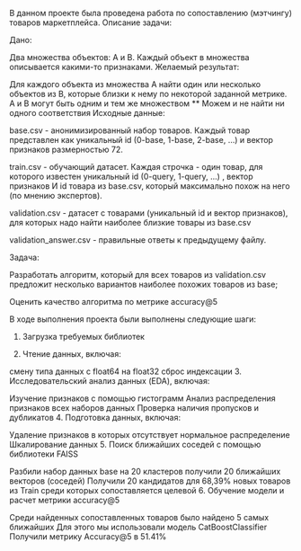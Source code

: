 В данном проекте была проведена работа по сопоставлению (мэтчингу) товаров маркетплейса.
Описание задачи:

Дано:

Два множества объектов: A и B. Каждый объект в множества описывается какими-то признаками.
Желаемый результат:

Для каждого объекта из множества A найти один или несколько объектов из B, которые близки к нему по некоторой заданной метрике.
A и B могут быть одним и тем же множеством ** Можем и не найти ни одного соответствия
Исходные данные:

base.csv - анонимизированный набор товаров. Каждый товар представлен как уникальный id (0-base, 1-base, 2-base, …) и вектор признаков размерностью 72.

train.csv - обучающий датасет. Каждая строчка - один товар, для которого известен уникальный id (0-query, 1-query, …) , вектор признаков И id товара из base.csv, который максимально похож на него (по мнению экспертов).

validation.csv - датасет с товарами (уникальный id и вектор признаков), для которых надо найти наиболее близкие товары из base.csv

validation_answer.csv - правильные ответы к предыдущему файлу.

Задача:

Разработать алгоритм, который для всех товаров из validation.csv предложит несколько вариантов наиболее похожих товаров из base;

Оценить качество алгоритма по метрике accuracy@5

В ходе выполнения проекта были выполнены следующие шаги:

1. Загрузка требуемых библиотек

2. Чтение данных, включая:

смену типа данных с float64 на float32
сброс индексации
3. Исследовательский анализ данных (EDA), включая:

Изучение признаков с помощью гистограмм
Анализ распределения признаков всех наборов данных
Проверка наличия пропусков и дубликатов
4. Подготовка данных, включая:

Удаление признаков в которых отсутствует нормальное распределение
Шкалирование данных
5. Поиск ближайших соседей с помощью библиотеки FAISS

Разбили набор данных base на 20 кластеров
получили 20 ближайших векторов (соседей)
Получили 20 кандидатов для 68,39% новых товаров из Train среди которых сопоставляется целевой
6. Обучение модели и расчет метрики accuracy@5

Среди найденных сопоставленных товаров было найдено 5 самых ближайших
Для этого мы использовали модель CatBoostClassifier
Получили метрику Accuracy@5 в 51.41%
